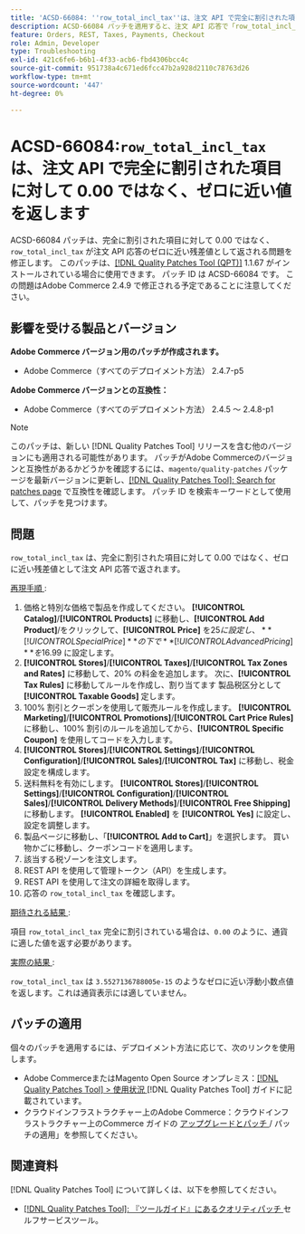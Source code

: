 ```yaml
---
title: 'ACSD-66084: ''row_total_incl_tax''は、注文 API で完全に割引された項目に対して 0.00 ではなく、ゼロに近い値を返します'
description: ACSD-66084 パッチを適用すると、注文 API 応答で「row_total_incl_tax」が 0.00 ではなく、ゼロに近い残差値として返されるAdobe Commerceの問題が修正されます。
feature: Orders, REST, Taxes, Payments, Checkout
role: Admin, Developer
type: Troubleshooting
exl-id: 421c6fe6-b6b1-4f33-acb6-fbd4306bcc4c
source-git-commit: 951738a4c671ed6fcc47b2a928d2110c78763d26
workflow-type: tm+mt
source-wordcount: '447'
ht-degree: 0%

---
```


# ACSD-66084:`row_total_incl_tax` は、注文 API で完全に割引された項目に対して 0.00 ではなく、ゼロに近い値を返します

ACSD-66084 パッチは、完全に割引された項目に対して 0.00 ではなく、`row_total_incl_tax` が注文 API 応答のゼロに近い残差値として返される問題を修正します。 このパッチは、[[!DNL Quality Patches Tool (QPT)]](/help/tools/quality-patches-tool/quality-patches-tool-to-self-serve-quality-patches.md) 1.1.67 がインストールされている場合に使用できます。 パッチ ID は ACSD-66084 です。 この問題はAdobe Commerce 2.4.9 で修正される予定であることに注意してください。

## 影響を受ける製品とバージョン

**Adobe Commerce バージョン用のパッチが作成されます。**

* Adobe Commerce（すべてのデプロイメント方法） 2.4.7-p5

**Adobe Commerce バージョンとの互換性：**

* Adobe Commerce（すべてのデプロイメント方法） 2.4.5 ～ 2.4.8-p1

>[!NOTE]
>
>このパッチは、新しい [!DNL Quality Patches Tool] リリースを含む他のバージョンにも適用される可能性があります。 パッチがAdobe Commerceのバージョンと互換性があるかどうかを確認するには、`magento/quality-patches` パッケージを最新バージョンに更新し、[[!DNL Quality Patches Tool]: Search for patches page](https://experienceleague.adobe.com/tools/commerce-quality-patches/index.html) で互換性を確認します。 パッチ ID を検索キーワードとして使用して、パッチを見つけます。

## 問題

`row_total_incl_tax` は、完全に割引された項目に対して 0.00 ではなく、ゼロに近い残差値として注文 API 応答で返されます。

<u> 再現手順 </u>:

1. 価格と特別な価格で製品を作成してください。 **[!UICONTROL Catalog]**/**[!UICONTROL Products]** に移動し、**[!UICONTROL Add Product]**/をクリックして、**[!UICONTROL Price]** を$25 に設定し、**[!UICONTROL Special Price]** の下で **[!UICONTROL Advanced Pricing]** を$16.99 に設定します。
1. **[!UICONTROL Stores]**/**[!UICONTROL Taxes]**/**[!UICONTROL Tax Zones and Rates]** に移動して、20% の料金を追加します。 次に、**[!UICONTROL Tax Rules]** に移動してルールを作成し、割り当てます
   製品税区分として **[!UICONTROL Taxable Goods]** 定します。
1. 100% 割引とクーポンを使用して販売ルールを作成します。 **[!UICONTROL Marketing]**/**[!UICONTROL Promotions]**/**[!UICONTROL Cart Price Rules]** に移動し、100% 割引のルールを追加してから、**[!UICONTROL Specific Coupon]** を使用してコードを入力します。
1. **[!UICONTROL Stores]**/**[!UICONTROL Settings]**/**[!UICONTROL Configuration]**/**[!UICONTROL Sales]**/**[!UICONTROL Tax]** に移動し、税金設定を構成します。
1. 送料無料を有効にします。 **[!UICONTROL Stores]**/**[!UICONTROL Settings]**/**[!UICONTROL Configuration]**/**[!UICONTROL Sales]**/**[!UICONTROL Delivery Methods]**/**[!UICONTROL Free Shipping]** に移動します。 **[!UICONTROL Enabled]** を **[!UICONTROL Yes]** に設定し、設定を調整します。
1. 製品ページに移動し、「**[!UICONTROL Add to Cart]**」を選択します。 買い物かごに移動し、クーポンコードを適用します。
1. 該当する税ゾーンを注文します。
1. REST API を使用して管理トークン（API）を生成します。
1. REST API を使用して注文の詳細を取得します。
1. 応答の `row_total_incl_tax` を確認します。

<u> 期待される結果 </u>:

項目 `row_total_incl_tax` 完全に割引されている場合は、`0.00` のように、通貨に適した値を返す必要があります。

<u> 実際の結果 </u>:

`row_total_incl_tax` は `3.5527136788005e-15` のようなゼロに近い浮動小数点値を返します。これは通貨表示には適していません。

## パッチの適用

個々のパッチを適用するには、デプロイメント方法に応じて、次のリンクを使用します。

* Adobe CommerceまたはMagento Open Source オンプレミス：[[!DNL Quality Patches Tool] > 使用状況 ](/help/tools/quality-patches-tool/usage.md) [!DNL Quality Patches Tool] ガイドに記載されています。
* クラウドインフラストラクチャー上のAdobe Commerce：クラウドインフラストラクチャー上のCommerce ガイドの [ アップグレードとパッチ ](https://experienceleague.adobe.com/docs/commerce-cloud-service/user-guide/develop/upgrade/apply-patches.html)/ パッチの適用」を参照してください。

## 関連資料

[!DNL Quality Patches Tool] について詳しくは、以下を参照してください。

* [[!DNL Quality Patches Tool]: 『ツールガイド』にあるクオリティパッチ ](/help/tools/quality-patches-tool/quality-patches-tool-to-self-serve-quality-patches.md) セルフサービスツール。

